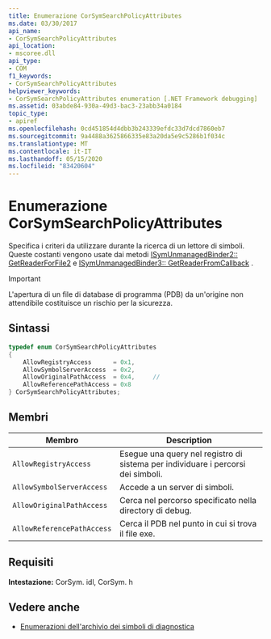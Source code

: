 ```yaml
---
title: Enumerazione CorSymSearchPolicyAttributes
ms.date: 03/30/2017
api_name:
- CorSymSearchPolicyAttributes
api_location:
- mscoree.dll
api_type:
- COM
f1_keywords:
- CorSymSearchPolicyAttributes
helpviewer_keywords:
- CorSymSearchPolicyAttributes enumeration [.NET Framework debugging]
ms.assetid: 03abde84-930a-49d3-bac3-23abb34a0184
topic_type:
- apiref
ms.openlocfilehash: 0cd451854d4dbb3b243339efdc33d7dcd7860eb7
ms.sourcegitcommit: 9a4488a3625866335e83a20da5e9c5286b1f034c
ms.translationtype: MT
ms.contentlocale: it-IT
ms.lasthandoff: 05/15/2020
ms.locfileid: "83420604"
---
```

# <a name="corsymsearchpolicyattributes-enumeration"></a>Enumerazione CorSymSearchPolicyAttributes
Specifica i criteri da utilizzare durante la ricerca di un lettore di simboli. Queste costanti vengono usate dai metodi [ISymUnmanagedBinder2:: GetReaderForFile2](../../../../docs/framework/unmanaged-api/diagnostics/isymunmanagedbinder2-getreaderforfile2-method.md) e [ISymUnmanagedBinder3:: GetReaderFromCallback](isymunmanagedbinder3-getreaderfromcallback-method.md) .  
  
> [!IMPORTANT]
> L'apertura di un file di database di programma (PDB) da un'origine non attendibile costituisce un rischio per la sicurezza.  
  
## <a name="syntax"></a>Sintassi  
  
```cpp  
typedef enum CorSymSearchPolicyAttributes  
{  
    AllowRegistryAccess      = 0x1,
    AllowSymbolServerAccess  = 0x2,  
    AllowOriginalPathAccess  = 0x4,     //
    AllowReferencePathAccess = 0x8  
} CorSymSearchPolicyAttributes;  
```  
  
## <a name="members"></a>Membri  
  
|Membro|Description|  
|------------|-----------------|  
|`AllowRegistryAccess`|Esegue una query nel registro di sistema per individuare i percorsi dei simboli.|  
|`AllowSymbolServerAccess`|Accede a un server di simboli.|  
|`AllowOriginalPathAccess`|Cerca nel percorso specificato nella directory di debug.|  
|`AllowReferencePathAccess`|Cerca il PDB nel punto in cui si trova il file exe.|  
  
## <a name="requirements"></a>Requisiti  
 **Intestazione:** CorSym. idl, CorSym. h  
  
## <a name="see-also"></a>Vedere anche

- [Enumerazioni dell'archivio dei simboli di diagnostica](diagnostics-symbol-store-enumerations.md)
